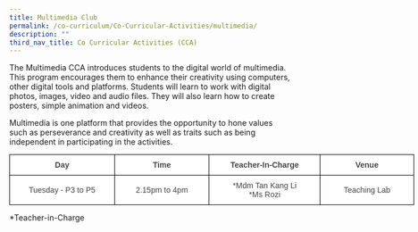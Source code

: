 ```yaml
---
title: Multimedia Club
permalink: /co-curriculum/Co-Curricular-Activities/multimedia/
description: ""
third_nav_title: Co Curricular Activities (CCA)
---
```



The Multimedia CCA introduces students to the digital world of multimedia. This program encourages them to enhance their creativity using computers, other digital tools and platforms. Students will learn to work with digital photos, images, video and audio files. They will also learn how to create posters, simple animation and videos.

  

Multimedia is one platform that provides the opportunity to hone values such as perseverance and creativity as well as traits such as being independent in participating in the activities.


<style type="text/css">
.tg  {border-collapse:collapse;border-spacing:0;margin:0px auto;}
.tg td{border-color:black;border-style:solid;border-width:1px;font-family:Arial, sans-serif;font-size:14px;
  overflow:hidden;padding:10px 5px;word-break:normal;}
.tg th{border-color:black;border-style:solid;border-width:1px;font-family:Arial, sans-serif;font-size:14px;
  font-weight:normal;overflow:hidden;padding:10px 5px;word-break:normal;}
.tg .tg-d8lx{background-color:#FFF;color:#444;font-weight:bold;text-align:center;vertical-align:middle}
.tg .tg-vfvg{background-color:#FFF;color:#444;text-align:center;vertical-align:middle}
</style>
<table class="tg" style="undefined;table-layout: fixed; width: 725px">
<colgroup>
<col style="width: 188px">
<col style="width: 170px">
<col style="width: 199px">
<col style="width: 168px">
</colgroup>
<tbody>
  <tr>
    <td class="tg-d8lx">Day </td>
    <td class="tg-d8lx"> Time </td>
    <td class="tg-d8lx">Teacher-In-Charge</td>
    <td class="tg-d8lx">Venue</td>
  </tr>
  <tr>
    <td class="tg-vfvg"><span style="background-color:transparent">Tuesday - P3 to P5</span></td>
    <td class="tg-vfvg"> 2.15pm to 4pm</td>
    <td class="tg-vfvg">*Mdm Tan Kang Li<br>*Ms Rozi</td>
    <td class="tg-vfvg">Teaching Lab</td>
  </tr>
</tbody>
</table>

\*Teacher-in-Charge